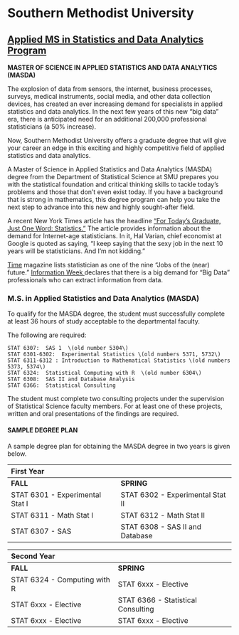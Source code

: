 # Southern Methodist University

## [Applied MS in Statistics and Data Analytics Program](https://www.smu.edu/Dedman/academics/departments/statistics/appliedmsprogram)

**MASTER OF SCIENCE IN APPLIED STATISTICS AND DATA ANALYTICS \(MASDA\)**

The explosion of data from sensors, the internet, business processes, surveys, medical instruments, social media, and other data collection devices, has created an ever increasing demand for specialists in applied statistics and data analytics.  In the next few years of this new “big data” era, there is anticipated need for an additional 200,000 professional statisticians \(a 50% increase\).

Now, Southern Methodist University offers a graduate degree that will give your career an edge in this exciting and highly competitive field of applied statistics and data analytics.

A Master of Science in Applied Statistics and Data Analytics \(MASDA\) degree from the Department of Statistical Science at SMU prepares you with the statistical foundation and critical thinking skills to tackle today’s problems and those that don’t even exist today.  If you have a background that is strong in mathematics, this degree program can help you take the next step to advance into this new and highly sought-after field.

A recent New York Times article has the headline [“For Today’s Graduate, Just One Word: Statistics.”](http://www.nytimes.com/2009/08/06/technology/06stats.html?_r=2&)  The article provides information about the demand for Internet-age statisticians.  In it, Hal Varian, chief economist at Google is quoted as saying, “I keep saying that the sexy job in the next 10 years will be statisticians.  And I’m not kidding.”

[Time](http://business.time.com/2011/11/21/nine-jobs-of-the-near-future/) magazine lists statistician as one of the nine “Jobs of the \(near\) future.”  [Information Week ](http://www.informationweek.com/policy/big-datas-opportunities-responsibilities-for-education/d/d-id/1108756?)declares that there is a big demand for “Big Data” professionals who can extract information from data. 



### M.S. in Applied Statistics and Data Analytics \(MASDA\)

To qualify for the MASDA degree, the student must successfully complete at least 36 hours of study acceptable to the departmental faculty.

The following are required:  
  
    STAT 6307:  SAS 1  \(old number 5304\)  
    STAT 6301-6302:  Experimental Statistics \(old numbers 5371, 5732\)  
    STAT 6311-6312 : Introduction to Mathematical Statistics \(old numbers 5373, 5374\)  
    STAT 6324:  Statistical Computing with R  \(old number 6304\)  
    STAT 6308:  SAS II and Database Analysis  
    STAT 6366:  Statistical Consulting

The student must complete two consulting projects under the supervision of Statistical Science faculty members.  For at least one of these projects, written and oral presentations of the findings are required.

#### SAMPLE DEGREE PLAN

A sample degree plan for obtaining the MASDA degree in two years is given below.

| **First Year**  |  |
| :--- | :--- |
|  **FALL** | **SPRING** |
|  STAT 6301 - Experimental Stat I |  STAT 6302 - Experimental Stat II |
|  STAT 6311 - Math Stat I |  STAT 6312 - Math Stat II  |
|  STAT 6307 - SAS |  STAT 6308 - SAS II and Database |

|  **Second Year** |  |
| :--- | :--- |
|  **FALL** |  **SPRING** |
|  STAT 6324 - Computing with R   |  STAT 6xxx - Elective |
|  STAT 6xxx - Elective  |  STAT 6366 - Statistical Consulting   |
|  STAT 6xxx - Elective |  STAT 6xxx - Elective |


